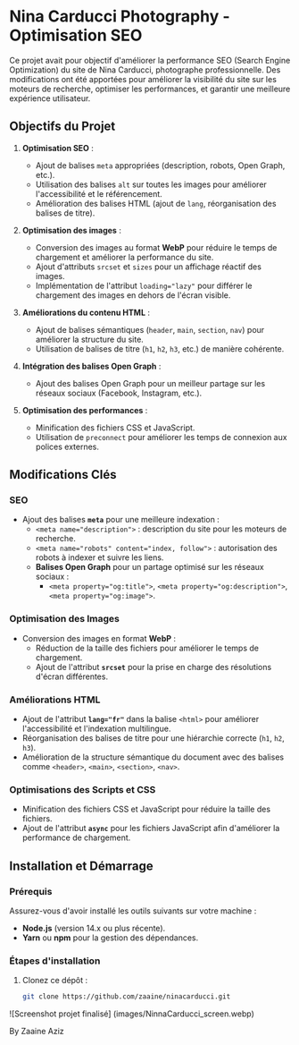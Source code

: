 # Nina Carducci Photography - Optimisation SEO

Ce projet avait pour objectif d'améliorer la performance SEO (Search Engine Optimization) du site de Nina Carducci, photographe professionnelle. Des modifications ont été apportées pour améliorer la visibilité du site sur les moteurs de recherche, optimiser les performances, et garantir une meilleure expérience utilisateur.

## Objectifs du Projet

1. **Optimisation SEO** :
   - Ajout de balises `meta` appropriées (description, robots, Open Graph, etc.).
   - Utilisation des balises `alt` sur toutes les images pour améliorer l'accessibilité et le référencement.
   - Amélioration des balises HTML (ajout de `lang`, réorganisation des balises de titre).
2. **Optimisation des images** :

   - Conversion des images au format **WebP** pour réduire le temps de chargement et améliorer la performance du site.
   - Ajout d'attributs `srcset` et `sizes` pour un affichage réactif des images.
   - Implémentation de l'attribut `loading="lazy"` pour différer le chargement des images en dehors de l'écran visible.

3. **Améliorations du contenu HTML** :
   - Ajout de balises sémantiques (`header`, `main`, `section`, `nav`) pour améliorer la structure du site.
   - Utilisation de balises de titre (`h1`, `h2`, `h3`, etc.) de manière cohérente.
4. **Intégration des balises Open Graph** :
   - Ajout des balises Open Graph pour un meilleur partage sur les réseaux sociaux (Facebook, Instagram, etc.).
5. **Optimisation des performances** :
   - Minification des fichiers CSS et JavaScript.
   - Utilisation de `preconnect` pour améliorer les temps de connexion aux polices externes.

## Modifications Clés

### SEO

- Ajout des balises **`meta`** pour une meilleure indexation :
  - `<meta name="description">` : description du site pour les moteurs de recherche.
  - `<meta name="robots" content="index, follow">` : autorisation des robots à indexer et suivre les liens.
  - **Balises Open Graph** pour un partage optimisé sur les réseaux sociaux :
    - `<meta property="og:title">`, `<meta property="og:description">`, `<meta property="og:image">`.

### Optimisation des Images

- Conversion des images en format **WebP** :
  - Réduction de la taille des fichiers pour améliorer le temps de chargement.
  - Ajout de l'attribut **`srcset`** pour la prise en charge des résolutions d'écran différentes.

### Améliorations HTML

- Ajout de l'attribut **`lang="fr"`** dans la balise `<html>` pour améliorer l'accessibilité et l'indexation multilingue.
- Réorganisation des balises de titre pour une hiérarchie correcte (`h1`, `h2`, `h3`).
- Amélioration de la structure sémantique du document avec des balises comme `<header>`, `<main>`, `<section>`, `<nav>`.

### Optimisations des Scripts et CSS

- Minification des fichiers CSS et JavaScript pour réduire la taille des fichiers.
- Ajout de l'attribut **`async`** pour les fichiers JavaScript afin d'améliorer la performance de chargement.

## Installation et Démarrage

### Prérequis

Assurez-vous d'avoir installé les outils suivants sur votre machine :

- **Node.js** (version 14.x ou plus récente).
- **Yarn** ou **npm** pour la gestion des dépendances.

### Étapes d'installation

1. Clonez ce dépôt :
   ```bash
   git clone https://github.com/zaaine/ninacarducci.git
   ```

![Screenshot projet finalisé] (images/NinnaCarducci_screen.webp)

By Zaaine Aziz

